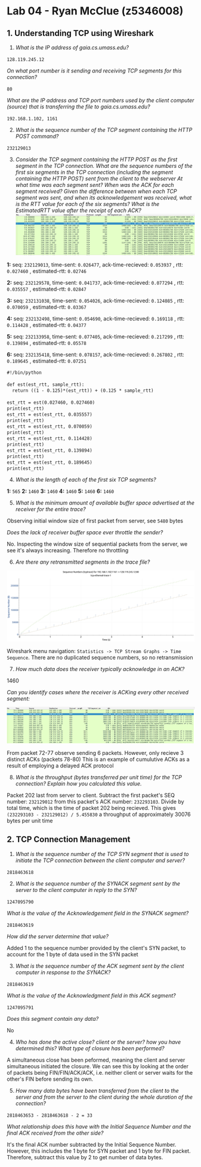 # Lab 04 - Ryan McClue (z5346008)

## 1. Understanding TCP using Wireshark
1. *What is the IP address of gaia.cs.umass.edu?*

`128.119.245.12`

*On what port number is it sending and receiving TCP segments for this connection?*

`80`

*What are the IP address and TCP port numbers used by the client computer (source) that is transferring the file to gaia.cs.umass.edu?*

`192.168.1.102, 1161`

2. *What is the sequence number of the TCP segment containing the HTTP POST command?*

`232129013`

3. *Consider the TCP segment containing the HTTP POST as the first segment in the TCP connection.
What are the sequence numbers of the first six segments in the TCP connection (including the segment containing the HTTP POST) sent from the client to the webserver*
*At what time was each segment sent?*
*When was the ACK for each segment received?* 
*Given the difference between when each TCP segment was sent, and when its acknowledgement was received, what is the RTT value for each of the six segments?*
*What is the EstimatedRTT value after the receipt of each ACK?*
![](q1.png)

**1:** seq: `232129013`, time-sent: `0.026477`, ack-time-recieved: `0.053937` , rtt: `0.027460` , estimated-rtt: `0.02746`

**2:** seq: `232129578`, time-sent: `0.041737`, ack-time-recieved: `0.077294` , rtt: `0.035557` , estimated-rtt: `0.02847`

**3:** seq: `232131038`, time-sent: `0.054026`, ack-time-recieved: `0.124085` , rtt: `0.070059` , estimated-rtt: `0.03367`

**4:** seq: `232132498`, time-sent: `0.054690`, ack-time-recieved: `0.169118` , rtt: `0.114428` , estimated-rtt: `0.04377`

**5:** seq: `232133958`, time-sent: `0.077405`, ack-time-recieved: `0.217299` , rtt: `0.139894` , estimated-rtt: `0.05578`

**6:** seq: `232135418`, time-sent: `0.078157`, ack-time-recieved: `0.267802` , rtt: `0.189645` , estimated-rtt: `0.07251`

```
#!/bin/python

def est(est_rtt, sample_rtt):
  return ((1 - 0.125)*(est_rtt)) + (0.125 * sample_rtt)

est_rtt = est(0.027460, 0.027460)
print(est_rtt)
est_rtt = est(est_rtt, 0.035557)
print(est_rtt)
est_rtt = est(est_rtt, 0.070059)
print(est_rtt)
est_rtt = est(est_rtt, 0.114428)
print(est_rtt)
est_rtt = est(est_rtt, 0.139894)
print(est_rtt)
est_rtt = est(est_rtt, 0.189645)
print(est_rtt)
```

4. *What is the length of each of the first six TCP segments?*

**1:** `565` 
**2:** `1460`
**3:** `1460`
**4:** `1460`
**5:** `1460`
**6:** `1460`

5. *What is the minimum amount of available buffer space advertised at the receiver for the entire trace?*

Observing initial window size of first packet from server, see `5480` bytes 

*Does the lack of receiver buffer space ever throttle the sender?*

No. Inspecting the window size of sequential packets from the server, we see it's always
increasing. Therefore no throttling

6. *Are there any retransmitted segments in the trace file?*

![](q2.png)

Wireshark menu navigation: `Statistics -> TCP Stream Graphs -> Time Sequence`.
There are no duplicated sequence numbers, so no retransmission

7. *How much data does the receiver typically acknowledge in an ACK?* 

1460

*Can you identify cases where the receiver is ACKing every other received segment:*

![](q3.png)

From packet 72-77 observe sending 6 packets.
However, only recieve 3 distinct ACKs (packets 78-80)
This is an example of cumulutive ACKs as a result of employing a delayed ACK protocol

8. *What is the throughput (bytes transferred per unit time) for the TCP connection?*
*Explain how you calculated this value.*

Packet 202 last from server to client. Subtract the first packet's SEQ number: `232129012` from this packet's ACK number: `232293103`.
Divide by total time, which is the time of packet 202 being recieved.
This gives `(232293103 - 232129012) / 5.455830` a throughput of approximately 30076 bytes per unit time

## 2. TCP Connection Management
1. *What is the sequence number of the TCP SYN segment that is used to initiate the TCP connection between the client computer and server?*

`2818463618`

2. *What is the sequence number of the SYNACK segment sent by the server to the client computer in reply to the SYN?*

`1247095790`

*What is the value of the Acknowledgement field in the SYNACK segment?*

`2818463619`

*How did the server determine that value?*

Added 1 to the sequence number provided by the client's SYN packet, to account for the 1 byte of data used in the SYN packet

3. *What is the sequence number of the ACK segment sent by the client computer in response to the SYNACK?* 

`2818463619`

*What is the value of the Acknowledgment field in this ACK segment?* 

`1247095791`

*Does this segment contain any data?*

No

4. *Who has done the active close? client or the server? how you have determined this? What type of closure has been performed?*

A simultaneous close has been peformed, meaning the client and server simultaneous initiated the closure.
We can see this by looking at the order of packets being FIN/FIN/ACK/ACK, i.e. neither client or server waits for the other's FIN before sending its own.

5. *How many data bytes have been transferred from the client to the server and from the server to the client during the whole duration of the connection?*

`2818463653 - 2818463618 - 2 = 33`

*What relationship does this have with the Initial Sequence Number and the final ACK received from the other side?*

It's the final ACK number subtracted by the Initial Sequence Number. However, this includes the 1 byte for SYN packet and 1 byte for FIN packet.
Therefore, subtract this value by 2 to get number of data bytes.
